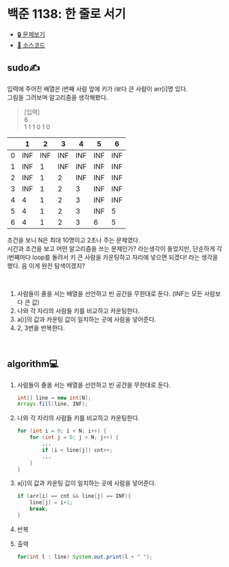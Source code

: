 # 백준 1138: 한 줄로 서기
* [🔒 문제보기](https://www.acmicpc.net/problem/1138)
* [🔑 소스코드](https://github.com/happ-in/algorithm/blob/wednesday/BOJ/%5BBOJ%5D1138_%ED%95%9C%20%EC%A4%84%EB%A1%9C%20%EC%84%9C%EA%B8%B0/BOJ1138.java)

## sudo✍
입력에 주어진 배열은 i번째 사람 앞에 키가 i보다 큰 사람이 arr[i]명 있다.  
그림을 그려보며 알고리즘을 생각해봤다.

> [입력]  
> 6  
> 1 1 1 0 1 0

||1|2|3|4|5|6|
|-|-|-|-|-|-|-|
0|INF|INF|INF|INF|INF|INF|
1|INF|1|INF|INF|INF|INF|
2|INF|1|2|INF|INF|INF|
3|INF|1|2|3|INF|INF|
4|4|1|2|3|INF|INF|
5|4|1|2|3|INF|5|
6|4|1|2|3|6|5|

조건을 보니 N은 최대 10명이고 2초나 주는 문제였다.  
시간과 조건을 보고 어떤 알고리즘을 쓰는 문제인가? 라는생각이 들었지만, 단순하게 각 i번째마다 loop를 돌려서 키 큰 사람을 카운팅하고 자리에 넣으면 되겠다! 라는 생각을 했다. 음 이게 완전 탐색이겠지?

<br/>

1. 사람들이 줄을 서는 배열을 선언하고 빈 공간을 무한대로 둔다. (INF는 모든 사람보다 큰 값)
2. 나와 각 자리의 사람들 키를 비교하고 카운팅한다.
3. a[i]의 값과 카운팅 값이 일치하는 곳에 사람을 넣어준다.
4. 2, 3번을 반복한다.

<br/>

## algorithm💻
1. 사람들이 줄을 서는 배열을 선언하고 빈 공간을 무한대로 둔다.
    ```java
    int[] line = new int[N];
    Arrays.fill(line, INF);
    ```

2. 나와 각 자리의 사람들 키를 비교하고 카운팅한다.  
    ```java
    for (int i = 0; i < N; i++) {
        for (int j = 0; j < N; j++) {
            ...
            if (i < line[j]) cnt++;    
            ...
        }
    }
    ```

3. a[i]의 값과 카운팅 값이 일치하는 곳에 사람을 넣어준다.
    ```java
    if (arr[i] == cnt && line[j] == INF){
        line[j] = i+1;
        break;
    }
    ```
4. 반복
5. 출력
    ```java
    for(int l : line) System.out.print(l + " ");
    ```
